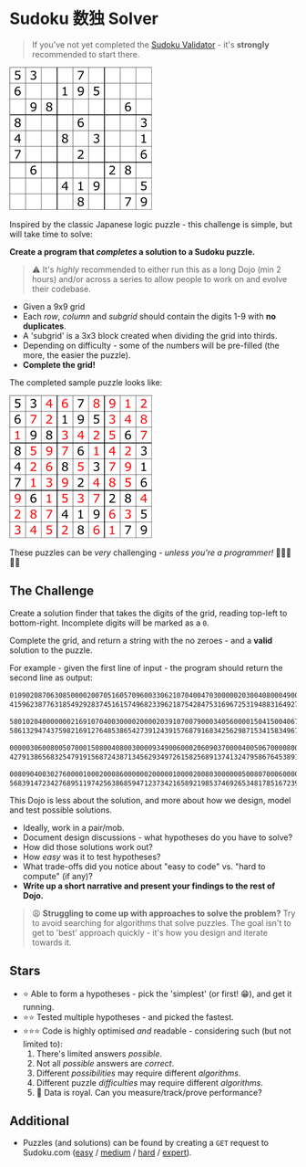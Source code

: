 # Sudoku 数独 Solver

> If you've not yet completed the [Sudoku Validator](Sudoku-Validator.md) - it's **strongly** recommended to start there.

![Sudoku Puzzle](img/sudoku.png)

Inspired by the classic Japanese logic puzzle - this challenge is simple, but will take time to solve:

**Create a program that _completes_ a solution to a Sudoku puzzle.**

> ⚠ It's _highly_ recommended to either run this as a long Dojo (min 2 hours) and/or across a series to allow people to work on and evolve their codebase.

* Given a 9x9 grid
* Each _row_, _column_ and _subgrid_ should contain the digits 1-9 with **no duplicates**.
* A 'subgrid' is a 3x3 block created when dividing the grid into thirds.
* Depending on difficulty - some of the numbers will be pre-filled (the more, the easier the puzzle).
* **Complete the grid!**

The completed sample puzzle looks like:

![Completed Sudoku Puzzle](img/sudoku-solution.png)

These puzzles can be _very_ challenging - _unless you're a programmer!_ 💪👩‍💻👨‍💻

## The Challenge

Create a solution finder that takes the digits of the grid, reading top-left to bottom-right. Incomplete digits will be marked as a `0`.

Complete the grid, and return a string with the no zeroes - and a **valid** solution to the puzzle.

For example - given the first line of input - the program should return the second line as output:

```
010902087063085000020070516057096003306210704004703000002030040800049005000800031
415962387763185492928374516157496823396218754284753169672531948831649275549827631
```

```
580102040000000216910704003000020000203910700790003405600001504150040672300200089
586132947437598216912764853865427391243915768791683425629871534158349672374256189
```

```
000003060080050700015080040800300009349006000206090370000400506700008002090000430
427913865683254791915687243871345629349726158256891374132479586764538912598162437
```

```
008090400302760000100020008600000020000010000200803000000500807000600004070089005
568391472342768951197425638685947123734216589219853746926534817851672394473189265
```

This Dojo is less about the solution, and more about how we design, model and test possible solutions.

* Ideally, work in a pair/mob.
* Document design discussions - what hypotheses do you have to solve?
* How did those solutions work out?
* How _easy_ was it to test hypotheses?
* What trade-offs did you notice about "easy to code" vs. "hard to compute" (if any)?
* **Write up a short narrative and present your findings to the rest of Dojo.**

> 😩 **Struggling to come up with approaches to solve the problem?** Try to avoid searching for algorithms that solve puzzles. The goal isn't to get to 'best' approach quickly - it's how you design and iterate towards it.


## Stars

* ⭐ Able to form a hypotheses - pick the 'simplest' (or first! 😁), and get it running.
* ⭐⭐ Tested multiple hypotheses - and picked the fastest.
* ⭐⭐⭐ Code is highly optimised _and_ readable - considering such (but not limited to):
    1.  There's limited answers _possible_.
    2.  Not all _possible_ answers are _correct_.
    3.  Different _possibilities_ may require different _algorithms_.
    4.  Different puzzle _difficulties_ may require different _algorithms_.
    5.  👑 Data is royal. Can you measure/track/prove performance?
  

## Additional

* Puzzles (and solutions) can be found by creating a `GET` request to Sudoku.com ([easy](https://sudoku.com/api/getLevel/easy) / [medium](https://sudoku.com/api/getLevel/medium) / [hard](https://sudoku.com/api/getLevel/hard) / [expert](https://sudoku.com/api/getLevel/expert)).